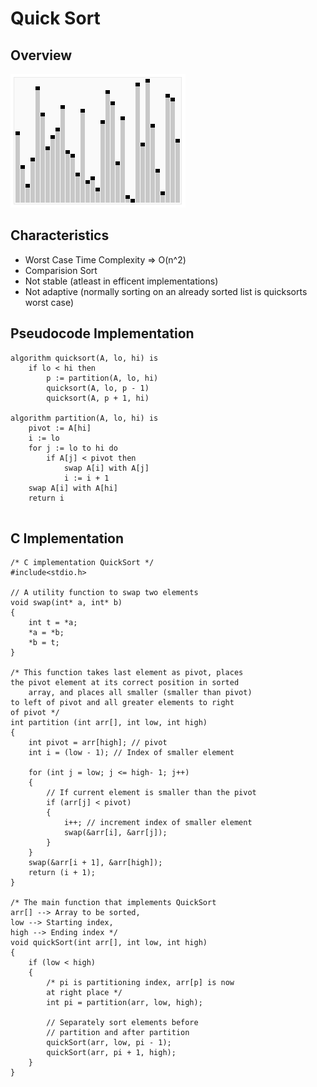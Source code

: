 # Quick Sort

## Overview

![Quick Sort Animation](./images/SortingQuicksort.gif)

## Characteristics

+ Worst Case Time Complexity => O(n^2)
+ Comparision Sort
+ Not stable (atleast in efficent implementations)
+ Not adaptive (normally sorting on an already sorted list is quicksorts worst case)

## Pseudocode Implementation

```
algorithm quicksort(A, lo, hi) is
    if lo < hi then
        p := partition(A, lo, hi)
        quicksort(A, lo, p - 1)
        quicksort(A, p + 1, hi)

algorithm partition(A, lo, hi) is
    pivot := A[hi]
    i := lo
    for j := lo to hi do
        if A[j] < pivot then
            swap A[i] with A[j]
            i := i + 1
    swap A[i] with A[hi]
    return i


```

## C Implementation

```
/* C implementation QuickSort */
#include<stdio.h> 

// A utility function to swap two elements 
void swap(int* a, int* b) 
{ 
	int t = *a; 
	*a = *b; 
	*b = t; 
} 

/* This function takes last element as pivot, places 
the pivot element at its correct position in sorted 
	array, and places all smaller (smaller than pivot) 
to left of pivot and all greater elements to right 
of pivot */
int partition (int arr[], int low, int high) 
{ 
	int pivot = arr[high]; // pivot 
	int i = (low - 1); // Index of smaller element 

	for (int j = low; j <= high- 1; j++) 
	{ 
		// If current element is smaller than the pivot 
		if (arr[j] < pivot) 
		{ 
			i++; // increment index of smaller element 
			swap(&arr[i], &arr[j]); 
		} 
	} 
	swap(&arr[i + 1], &arr[high]); 
	return (i + 1); 
} 

/* The main function that implements QuickSort 
arr[] --> Array to be sorted, 
low --> Starting index, 
high --> Ending index */
void quickSort(int arr[], int low, int high) 
{ 
	if (low < high) 
	{ 
		/* pi is partitioning index, arr[p] is now 
		at right place */
		int pi = partition(arr, low, high); 

		// Separately sort elements before 
		// partition and after partition 
		quickSort(arr, low, pi - 1); 
		quickSort(arr, pi + 1, high); 
	} 
}  


```